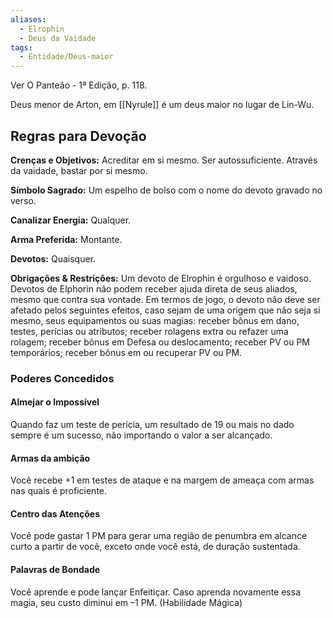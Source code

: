 ```yaml
---
aliases:
  - Elrophin
  - Deus da Vaidade
tags:
  - Entidade/Deus-maior
---
```

Ver O Panteão - 1ª Edição, p. 118.

Deus menor de Arton, em [[Nyrule]] é um deus maior no lugar de Lin-Wu.

## Regras para Devoção
**Crenças e Objetivos:** Acreditar em si mesmo. Ser autossuficiente. Através da vaidade, bastar por si mesmo.

**Símbolo Sagrado:** Um espelho de bolso com o nome do devoto gravado no verso.

**Canalizar Energia:** Qualquer.

**Arma Preferida:** Montante.

**Devotos:** Quaisquer.

**Obrigações & Restrições:** Um devoto de Elrophin é orgulhoso e vaidoso. Devotos de Elphorin não podem receber ajuda direta de seus aliados, mesmo que contra sua vontade. Em termos de jogo, o devoto não deve ser afetado pelos seguintes efeitos, caso sejam de uma origem que não seja si mesmo, seus equipamentos ou suas magias: receber bônus em dano, testes, perícias ou atributos; receber rolagens extra ou refazer uma rolagem; receber bônus em Defesa ou deslocamento; receber PV ou PM temporários; receber bônus em ou recuperar PV ou PM.

### Poderes Concedidos
#### Almejar o Impossível
Quando faz um teste de perícia, um resultado de 19 ou mais no dado sempre é um sucesso, não importando o valor a ser alcançado.

#### Armas da ambição
Você recebe +1 em testes de ataque e na margem de ameaça com armas nas quais é proficiente.

#### Centro das Atenções
Você pode gastar 1 PM para gerar uma região de penumbra em alcance curto a partir de você, exceto onde você está, de duração sustentada.

#### Palavras de Bondade
Você aprende e pode lançar Enfeitiçar. Caso aprenda novamente essa magia, seu custo diminui em –1 PM. (Habilidade Mágica)
